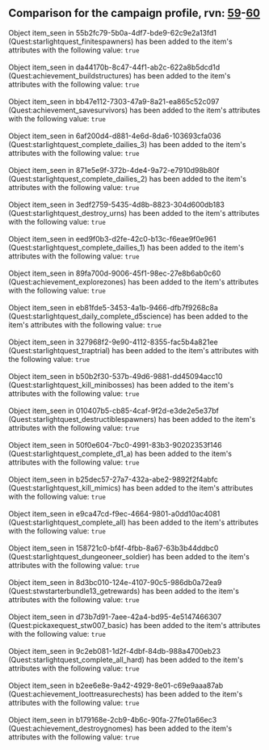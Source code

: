 ## Comparison for the campaign profile, rvn: [59](https://github.com/PRO100KatYT/FortniteProfileRevisions/tree/main/profiles/campaign/59%20campaign.json)-[60](https://github.com/PRO100KatYT/FortniteProfileRevisions/tree/main/profiles/campaign/60%20campaign.json)

Object item_seen in 55b2fc79-5b0a-4df7-bde9-62c9e2a13fd1 (Quest:starlightquest_finitespawners) has been added to the item's attributes with the following value: `true`
<br><br>
Object item_seen in da44170b-8c47-44f1-ab2c-622a8b5dcd1d (Quest:achievement_buildstructures) has been added to the item's attributes with the following value: `true`
<br><br>
Object item_seen in bb47e112-7303-47a9-8a21-ea865c52c097 (Quest:achievement_savesurvivors) has been added to the item's attributes with the following value: `true`
<br><br>
Object item_seen in 6af200d4-d881-4e6d-8da6-103693cfa036 (Quest:starlightquest_complete_dailies_3) has been added to the item's attributes with the following value: `true`
<br><br>
Object item_seen in 871e5e9f-372b-4de4-9a72-e7910d98b80f (Quest:starlightquest_complete_dailies_2) has been added to the item's attributes with the following value: `true`
<br><br>
Object item_seen in 3edf2759-5435-4d8b-8823-304d600db183 (Quest:starlightquest_destroy_urns) has been added to the item's attributes with the following value: `true`
<br><br>
Object item_seen in eed9f0b3-d2fe-42c0-b13c-f6eae9f0e961 (Quest:starlightquest_complete_dailies_1) has been added to the item's attributes with the following value: `true`
<br><br>
Object item_seen in 89fa700d-9006-45f1-98ec-27e8b6ab0c60 (Quest:achievement_explorezones) has been added to the item's attributes with the following value: `true`
<br><br>
Object item_seen in eb81fde5-3453-4a1b-9466-dfb7f9268c8a (Quest:starlightquest_daily_complete_d5science) has been added to the item's attributes with the following value: `true`
<br><br>
Object item_seen in 327968f2-9e90-4112-8355-fac5b4a821ee (Quest:starlightquest_traptrial) has been added to the item's attributes with the following value: `true`
<br><br>
Object item_seen in b50b2f30-537b-49d6-9881-dd45094acc10 (Quest:starlightquest_kill_minibosses) has been added to the item's attributes with the following value: `true`
<br><br>
Object item_seen in 010407b5-cb85-4caf-9f2d-e3de2e5e37bf (Quest:starlightquest_destructiblespawners) has been added to the item's attributes with the following value: `true`
<br><br>
Object item_seen in 50f0e604-7bc0-4991-83b3-90202353f146 (Quest:starlightquest_complete_d1_a) has been added to the item's attributes with the following value: `true`
<br><br>
Object item_seen in b25dec57-27a7-432a-abe2-9892f2f4abfc (Quest:starlightquest_kill_mimics) has been added to the item's attributes with the following value: `true`
<br><br>
Object item_seen in e9ca47cd-f9ec-4664-9801-a0dd10ac4081 (Quest:starlightquest_complete_all) has been added to the item's attributes with the following value: `true`
<br><br>
Object item_seen in 158721c0-bf4f-4fbb-8a67-63b3b44ddbc0 (Quest:starlightquest_dungeoneer_soldier) has been added to the item's attributes with the following value: `true`
<br><br>
Object item_seen in 8d3bc010-124e-4107-90c5-986db0a72ea9 (Quest:stwstarterbundle13_getrewards) has been added to the item's attributes with the following value: `true`
<br><br>
Object item_seen in d73b7d91-7aee-42a4-bd95-4e5147466307 (Quest:pickaxequest_stw007_basic) has been added to the item's attributes with the following value: `true`
<br><br>
Object item_seen in 9c2eb081-1d2f-4dbf-84db-988a4700eb23 (Quest:starlightquest_complete_all_hard) has been added to the item's attributes with the following value: `true`
<br><br>
Object item_seen in b2ee6e8e-9a42-4929-8e01-c69e9aaa87ab (Quest:achievement_loottreasurechests) has been added to the item's attributes with the following value: `true`
<br><br>
Object item_seen in b179168e-2cb9-4b6c-90fa-27fe01a66ec3 (Quest:achievement_destroygnomes) has been added to the item's attributes with the following value: `true`
<br><br>
